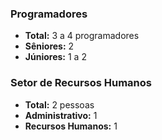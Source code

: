 
### **Programadores**

* **Total:** 3 a 4 programadores
* **Sêniores:** 2
* **Júniores:** 1 a 2

### **Setor de Recursos Humanos**

* **Total:** 2 pessoas
* **Administrativo:** 1
* **Recursos Humanos:** 1
